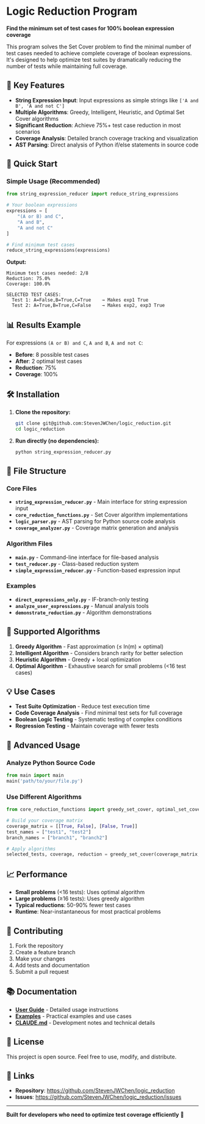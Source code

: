 # Logic Reduction Program

**Find the minimum set of test cases for 100% boolean expression coverage**

This program solves the Set Cover problem to find the minimal number of test cases needed to achieve complete coverage of boolean expressions. It's designed to help optimize test suites by dramatically reducing the number of tests while maintaining full coverage.

## 🎯 Key Features

- **String Expression Input**: Input expressions as simple strings like `['A and B', 'A and not C']`
- **Multiple Algorithms**: Greedy, Intelligent, Heuristic, and Optimal Set Cover algorithms
- **Significant Reduction**: Achieve 75%+ test case reduction in most scenarios
- **Coverage Analysis**: Detailed branch coverage tracking and visualization
- **AST Parsing**: Direct analysis of Python if/else statements in source code

## 🚀 Quick Start

### Simple Usage (Recommended)

```python
from string_expression_reducer import reduce_string_expressions

# Your boolean expressions
expressions = [
    "(A or B) and C",
    "A and B", 
    "A and not C"
]

# Find minimum test cases
reduce_string_expressions(expressions)
```

**Output:**
```
Minimum test cases needed: 2/8
Reduction: 75.0%
Coverage: 100.0%

SELECTED TEST CASES:
  Test 1: A=False,B=True,C=True    → Makes exp1 True
  Test 2: A=True,B=True,C=False    → Makes exp2, exp3 True
```

## 📊 Results Example

For expressions `(A or B) and C`, `A and B`, `A and not C`:
- **Before**: 8 possible test cases
- **After**: 2 optimal test cases  
- **Reduction**: 75%
- **Coverage**: 100%

## 🛠 Installation

1. **Clone the repository:**
   ```bash
   git clone git@github.com:StevenJWChen/logic_reduction.git
   cd logic_reduction
   ```

2. **Run directly (no dependencies):**
   ```bash
   python string_expression_reducer.py
   ```

## 📁 File Structure

### Core Files
- **`string_expression_reducer.py`** - Main interface for string expression input
- **`core_reduction_functions.py`** - Set Cover algorithm implementations
- **`logic_parser.py`** - AST parsing for Python source code analysis
- **`coverage_analyzer.py`** - Coverage matrix generation and analysis

### Algorithm Files  
- **`main.py`** - Command-line interface for file-based analysis
- **`test_reducer.py`** - Class-based reduction system
- **`simple_expression_reducer.py`** - Function-based expression input

### Examples
- **`direct_expressions_only.py`** - IF-branch-only testing
- **`analyze_user_expressions.py`** - Manual analysis tools
- **`demonstrate_reduction.py`** - Algorithm demonstrations

## 🧮 Supported Algorithms

1. **Greedy Algorithm** - Fast approximation (≤ ln(m) × optimal)
2. **Intelligent Algorithm** - Considers branch rarity for better selection
3. **Heuristic Algorithm** - Greedy + local optimization
4. **Optimal Algorithm** - Exhaustive search for small problems (<16 test cases)

## 💡 Use Cases

- **Test Suite Optimization** - Reduce test execution time
- **Code Coverage Analysis** - Find minimal test sets for full coverage  
- **Boolean Logic Testing** - Systematic testing of complex conditions
- **Regression Testing** - Maintain coverage with fewer tests

## 🔧 Advanced Usage

### Analyze Python Source Code
```python
from main import main
main('path/to/your/file.py')
```

### Use Different Algorithms
```python
from core_reduction_functions import greedy_set_cover, optimal_set_cover

# Build your coverage matrix
coverage_matrix = [[True, False], [False, True]]
test_names = ["test1", "test2"] 
branch_names = ["branch1", "branch2"]

# Apply algorithms
selected_tests, coverage, reduction = greedy_set_cover(coverage_matrix, test_names, branch_names)
```

## 📈 Performance

- **Small problems** (<16 tests): Uses optimal algorithm
- **Large problems** (≥16 tests): Uses greedy algorithm
- **Typical reductions**: 50-90% fewer test cases
- **Runtime**: Near-instantaneous for most practical problems

## 🤝 Contributing

1. Fork the repository
2. Create a feature branch
3. Make your changes
4. Add tests and documentation
5. Submit a pull request

## 📚 Documentation

- **[User Guide](USER_GUIDE.md)** - Detailed usage instructions
- **[Examples](EXAMPLES.md)** - Practical examples and use cases
- **[CLAUDE.md](CLAUDE.md)** - Development notes and technical details

## 📄 License

This project is open source. Feel free to use, modify, and distribute.

## 🔗 Links

- **Repository**: https://github.com/StevenJWChen/logic_reduction
- **Issues**: https://github.com/StevenJWChen/logic_reduction/issues

---

**Built for developers who need to optimize test coverage efficiently** 🚀